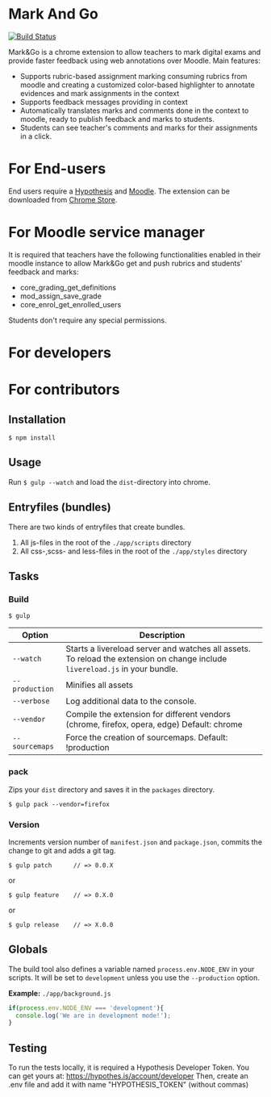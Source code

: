 # Mark And Go
[![Build Status](https://travis-ci.com/haritzmedina/MarkAndGo.svg?branch=master)](https://travis-ci.com/haritzmedina/MarkAndGo)

Mark&Go is a chrome extension to allow teachers to mark digital exams and provide faster feedback using web annotations over Moodle.
Main features:
* Supports rubric-based assignment marking consuming rubrics from moodle and creating a customized color-based highlighter to annotate evidences and mark assignments in the context
* Supports feedback messages providing in context
* Automatically translates marks and comments done in the context to moodle, ready to publish feedback and marks to students.
* Students can see teacher's comments and marks for their assignments in a click.

# For End-users

End users require a [Hypothesis](https://hypothes.is/) and [Moodle](https://moodle.org/). The extension can be downloaded from [Chrome Store](https://chrome.google.com/webstore/detail/markgo/kjedcndgienemldgjpjjnhjdhfoaocfa).

# For Moodle service manager

It is required that teachers have the following functionalities enabled in their moodle instance to allow Mark&Go get and push rubrics and students' feedback and marks:
* core_grading_get_definitions
* mod_assign_save_grade
* core_enrol_get_enrolled_users

Students don't require any special permissions.

# For developers


# For contributors


## Installation

	$ npm install

## Usage

Run `$ gulp --watch` and load the `dist`-directory into chrome.

## Entryfiles (bundles)

There are two kinds of entryfiles that create bundles.

1. All js-files in the root of the `./app/scripts` directory
2. All css-,scss- and less-files in the root of the `./app/styles` directory

## Tasks

### Build

    $ gulp


| Option         | Description                                                                                                                                           |
|----------------|-------------------------------------------------------------------------------------------------------------------------------------------------------|
| `--watch`      | Starts a livereload server and watches all assets. <br>To reload the extension on change include `livereload.js` in your bundle.                      |
| `--production` | Minifies all assets                                                                                                                                   |
| `--verbose`    | Log additional data to the console.                                                                                                                   |
| `--vendor`     | Compile the extension for different vendors (chrome, firefox, opera, edge)  Default: chrome                                                                 |
| `--sourcemaps` | Force the creation of sourcemaps. Default: !production                                                                                                |


### pack

Zips your `dist` directory and saves it in the `packages` directory.

    $ gulp pack --vendor=firefox

### Version

Increments version number of `manifest.json` and `package.json`,
commits the change to git and adds a git tag.


    $ gulp patch      // => 0.0.X

or

    $ gulp feature    // => 0.X.0

or

    $ gulp release    // => X.0.0


## Globals

The build tool also defines a variable named `process.env.NODE_ENV` in your scripts. It will be set to `development` unless you use the `--production` option.


**Example:** `./app/background.js`

```javascript
if(process.env.NODE_ENV === 'development'){
  console.log('We are in development mode!');
}
```

## Testing

To run the tests locally, it is required a Hypothesis Developer Token. You can get yours at: https://hypothes.is/account/developer
Then, create an .env file and add it with name "HYPOTHESIS_TOKEN" (without commas)




